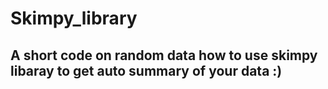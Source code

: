 # Skimpy_library
## A short code on random data how to use skimpy libaray to get auto summary of your data :)
